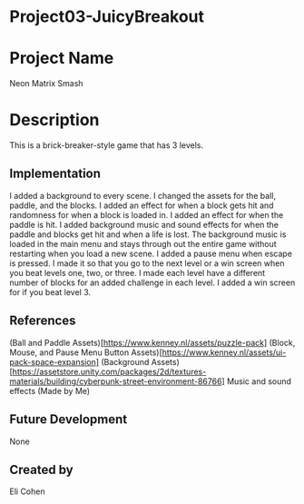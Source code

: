 # Project03-JuicyBreakout

# Project Name
Neon Matrix Smash

# Description
This is a brick-breaker-style game that has 3 levels.

## Implementation
I added a background to every scene. 
I changed the assets for the ball, paddle, and the blocks.
I added an effect for when a block gets hit and randomness for when a block is loaded in.
I added an effect for when the paddle is hit.
I added background music and sound effects for when the paddle and blocks get hit and when a life is lost. The background music is loaded in the main menu and stays through out the entire game without restarting when you load a new scene.
I added a pause menu when escape is pressed.
I made it so that you go to the next level or a win screen when you beat levels one, two, or three.
I made each level have a different number of blocks for an added challenge in each level.
I added a win screen for if you beat level 3.


## References
(Ball and Paddle Assets)[https://www.kenney.nl/assets/puzzle-pack]
(Block, Mouse, and Pause Menu Button Assets)[https://www.kenney.nl/assets/ui-pack-space-expansion]
(Background Assets)[https://assetstore.unity.com/packages/2d/textures-materials/building/cyberpunk-street-environment-86766]
Music and sound effects (Made by Me)

## Future Development
None

## Created by
Eli Cohen
